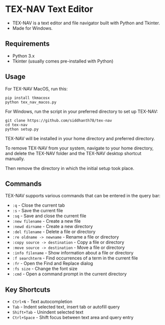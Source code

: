 # TEX-NAV Text Editor

- TEX-NAV is a text editor and file navigator built with Python and Tkinter.
- Made for Windows.

## Requirements

- Python 3.x
- Tkinter (usually comes pre-installed with Python)

## Usage

For TEX-NAV MacOS, run this:

```
pip install tkmacosx
python tex_nav_macos.py
```

For Windows, run the script in your preferred directory to set up TEX-NAV:

```
git clone https://github.com/siddhanth78/tex-nav
cd tex-nav
python setup.py
```

TEX-NAV will be installed in your home directory and preferred directory.

To remove TEX-NAV from your system, navigate to your home directory, and delete the TEX-NAV folder and the TEX-NAV desktop shortcut manually.

Then remove the directory in which the initial setup took place.

## Commands

TEX-NAV supports various commands that can be entered in the query bar:

- `:q` - Close the current tab
- `:s` - Save the current file
- `:sq` - Save and close the current file
- `:new filename` - Create a new file
- `:newd dirname` - Create a new directory
- `:del filename` - Delete a file or directory
- `:re oldname -> newname` - Rename a file or directory
- `:copy source -> destination` - Copy a file or directory
- `:move source -> destination` - Move a file or directory
- `:info filename` - Show information about a file or directory
- `:f searchterm` - Find occurrences of a term in the current file
- `:fr` - Open the Find and Replace dialog
- `:fs size` - Change the font size
- `:cmd` - Open a command prompt in the current directory

## Key Shortcuts

- `Ctrl+N` - Text autocompletion
- `Tab` - Indent selected text, insert tab or autofill query
- `Shift+Tab` - Unindent selected text
- `Ctrl+Space` - Shift focus between text area and query entry
